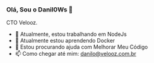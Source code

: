 ### Olá, Sou o Danil0Ws 👋

CTO Velooz.

- 🔭 Atualmente, estou trabalhando em NodeJs
- 🌱 Atualmente estou aprendendo Docker
- 🤔 Estou procurando ajuda com Melhorar Meu Código
- 📫 Como chegar até mim: danilo@velooz.com.br
